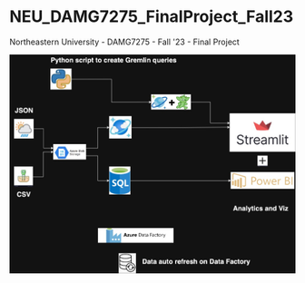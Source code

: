 # NEU_DAMG7275_FinalProject_Fall23
Northeastern University - DAMG7275 - Fall '23 - Final Project


![Logo](ADBMS_FP_Final_Arch.jpg)
